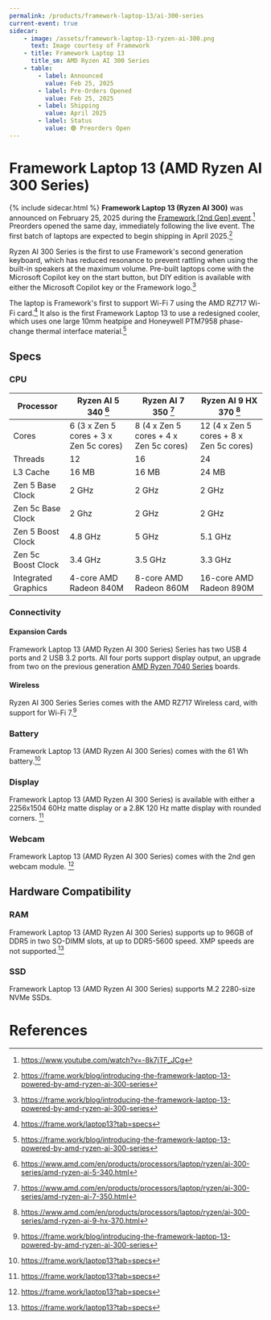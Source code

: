 ```yaml
---
permalink: /products/framework-laptop-13/ai-300-series
current-event: true
sidecar:
    - image: /assets/framework-laptop-13-ryzen-ai-300.png
      text: Image courtesy of Framework
    - title: Framework Laptop 13
      title_sm: AMD Ryzen AI 300 Series
    - table:
        - label: Announced
          value: Feb 25, 2025
        - label: Pre-Orders Opened
          value: Feb 25, 2025
        - label: Shipping
          value: April 2025
        - label: Status
          value: 🟢 Preorders Open
---
```

# Framework Laptop 13 (AMD Ryzen AI 300 Series)
{% include sidecar.html %}
**Framework Laptop 13 (Ryzen AI 300)** was announced on February 25, 2025 during the [Framework [2nd Gen] event](/events/2nd-gen).[^1] Preorders opened the same day, immediately following the live event. The first batch of laptops are expected to begin shipping in April 2025.[^2]

Ryzen AI 300 Series is the first to use Framework's second generation keyboard, which has reduced resonance to prevent rattling when using the built-in speakers at the maximum volume. Pre-built laptops come with the Microsoft Copilot key on the start button, but DIY edition is available with either the Microsoft Copilot key or the Framework logo.[^2]

The laptop is Framework's first to support Wi-Fi 7 using the AMD RZ717 Wi-Fi card.[^3] It also is the first Framework Laptop 13 to use a redesigned cooler, which uses one large 10mm heatpipe and Honeywell PTM7958 phase-change thermal interface material.[^2] 

## Specs
### CPU

| Processor           | Ryzen AI 5 340 [^4]                    | Ryzen AI 7 350 [^5]                    | Ryzen AI 9 HX 370 [^6]                  |
|---------------------|----------------------------------------|----------------------------------------|-----------------------------------------|
| Cores               | 6 (3 x Zen 5 cores + 3 x Zen 5c cores) | 8 (4 x Zen 5 cores + 4 x Zen 5c cores) | 12 (4 x Zen 5 cores + 8 x Zen 5c cores) |
| Threads             | 12                                     | 16                                     | 24                                      |
| L3 Cache            | 16 MB                                  | 16 MB                                  | 24 MB                                   |
| Zen 5 Base Clock    | 2 GHz                                  | 2 GHz                                  | 2 GHz                                   |
| Zen 5c Base Clock   | 2 Ghz                                  | 2 GHz                                  | 2 GHz                                   |
| Zen 5 Boost Clock   | 4.8 GHz                                | 5 GHz                                  | 5.1 GHz                                 |
| Zen 5c Boost Clock  | 3.4 GHz                                | 3.5 GHz                                | 3.3 GHz                                 |
| Integrated Graphics | 4-core AMD Radeon 840M                 | 8-core AMD Radeon 860M                 | 16-core AMD Radeon 890M                 |

### Connectivity
#### Expansion Cards
Framework Laptop 13 (AMD Ryzen AI 300 Series) Series has two USB 4 ports and 2 USB 3.2 ports. All four ports support display output, an upgrade from two on the previous generation [AMD Ryzen 7040 Series](/products/framework-laptop-13/7040-series) boards. 

#### Wireless
Ryzen AI 300 Series Series comes with the AMD RZ717 Wireless card, with support for Wi-Fi 7.[^2]

### Battery
Framework Laptop 13 (AMD Ryzen AI 300 Series) comes with the 61 Wh battery.[^3]

### Display
Framework Laptop 13 (AMD Ryzen AI 300 Series) is available with either a 2256x1504 60Hz matte display or a 2.8K 120 Hz matte display with rounded corners. [^3]

### Webcam 
Framework Laptop 13 (AMD Ryzen AI 300 Series) comes with the 2nd gen webcam module. [^3]

## Hardware Compatibility
### RAM
Framework Laptop 13 (AMD Ryzen AI 300 Series) supports up to 96GB of DDR5 in two SO-DIMM slots, at up to DDR5-5600 speed. XMP speeds are not supported.[^3]

### SSD
Framework Laptop 13 (AMD Ryzen AI 300 Series) supports M.2 2280-size NVMe SSDs.

# References
[^1]: <https://www.youtube.com/watch?v=-8k7jTF_JCg>
[^2]: <https://frame.work/blog/introducing-the-framework-laptop-13-powered-by-amd-ryzen-ai-300-series>
[^3]: <https://frame.work/laptop13?tab=specs>
[^4]: <https://www.amd.com/en/products/processors/laptop/ryzen/ai-300-series/amd-ryzen-ai-5-340.html>
[^5]: <https://www.amd.com/en/products/processors/laptop/ryzen/ai-300-series/amd-ryzen-ai-7-350.html>
[^6]: <https://www.amd.com/en/products/processors/laptop/ryzen/ai-300-series/amd-ryzen-ai-9-hx-370.html>
